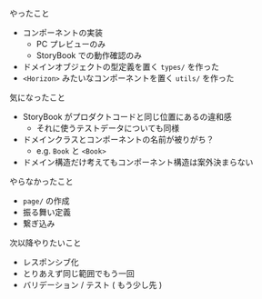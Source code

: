 やったこと

- コンポーネントの実装
  - PC プレビューのみ
  - StoryBook での動作確認のみ
- ドメインオブジェクトの型定義を置く `types/` を作った
- `<Horizon>` みたいなコンポーネントを置く `utils/` を作った

気になったこと

- StoryBook がプロダクトコードと同じ位置にあるの違和感
  - それに使うテストデータについても同様
- ドメインクラスとコンポーネントの名前が被りがち？
  - e.g. `Book` と `<Book>`
- ドメイン構造だけ考えてもコンポーネント構造は案外決まらない

やらなかったこと

- `page/` の作成
- 振る舞い定義
- 繋ぎ込み

次以降やりたいこと

- レスポンシブ化
- とりあえず同じ範囲でもう一回
- バリデーション / テスト ( もう少し先 )
